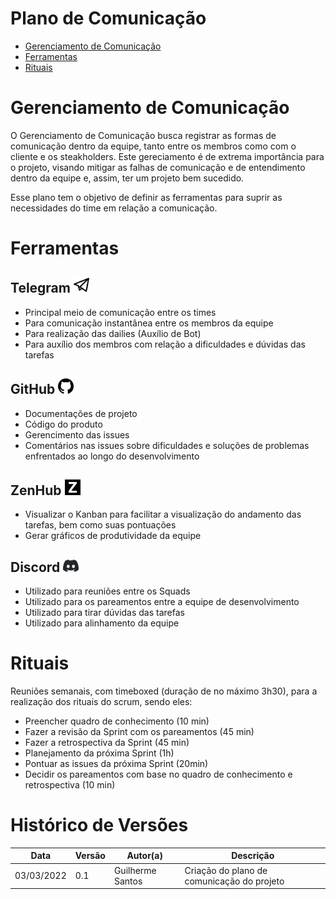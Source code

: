 # Plano de Comunicação

* [Gerenciamento de Comunicação](#_Gerenciamento-de-Comunicação)
* [Ferramentas](#_Ferramentas)
* [Rituais](#Rituais)
    
    

# Gerenciamento de Comunicação

O Gerenciamento de Comunicação busca registrar as formas de comunicação dentro da equipe, tanto entre os membros como com o cliente e os steakholders. Este gereciamento é de extrema importância para o projeto, visando mitigar as falhas de comunicação e de entendimento dentro da equipe e, assim, ter um projeto bem sucedido. 

Esse plano tem o objetivo de definir as ferramentas para suprir as necessidades do time em relação a comunicação.


# Ferramentas 

## Telegram <img src="./images/logos/telegram-logo.png" width="25"/>

* Principal meio de comunicação entre os times
* Para comunicação instantânea entre os membros da equipe 
* Para realização das dailies (Auxílio de Bot)
* Para auxílio dos membros com relação a dificuldades e dúvidas das tarefas 

## GitHub <img src="./images/logos/github-logo.png" width="25"/>

* Documentações de projeto
* Código do produto 
* Gerencimento das issues 
* Comentários nas issues sobre dificuldades e soluções de problemas enfrentados ao longo do desenvolvimento

## ZenHub <img src="./images/logos/zenhub-logo.png" width="25"/>

* Visualizar o Kanban para facilitar a visualização do andamento das tarefas, bem como suas pontuações
* Gerar gráficos de produtividade da equipe 

## Discord <img src="./images/logos/discord-logo.png" width="25"/>

* Utilizado para reuniões entre os Squads
* Utilizado para os pareamentos entre a equipe de desenvolvimento
* Utilizado para tirar dúvidas das tarefas
* Utilizado para alinhamento da equipe


# Rituais 

Reuniões semanais, com timeboxed (duração de no máximo 3h30), para a realização dos rituais do scrum, sendo eles:

* Preencher quadro de conhecimento (10 min)
* Fazer a revisão da Sprint com os pareamentos (45 min)
* Fazer a retrospectiva da Sprint (45 min)
* Planejamento da próxima Sprint (1h)
* Pontuar as issues da próxima Sprint (20min)
* Decidir os pareamentos com base no quadro de conhecimento e retrospectiva (10 min)


# Histórico de Versões

| Data | Versão | Autor(a) | Descrição |
| - | - | - | - |
| 03/03/2022 | 0.1 |Guilherme Santos | Criação do plano de comunicação do projeto |
